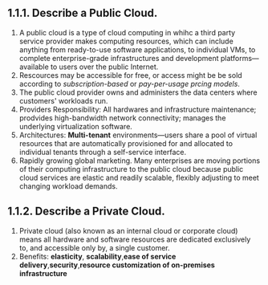 ## 1.1.1. Describe a Public Cloud.

1. A public cloud is a type of cloud computing in whihc a third party service provider makes computing resources, which can include anything from ready-to-use software applications, to individual VMs, to complete enterprise-grade infrastructures and development platforms—available to users over the public Internet.
2. Rescources may be accessible for free, or access might be be sold according to *subscription-based* or *pay-per-usage prcing models*.
3. The public cloud provider owns and administers the data centers where customers' workloads run. 
4. Providers Responsibility: All hardwares and infrastructure maintenance; prodvides high-bandwidth network connectivity; manages the underlying virtualization software.
5. Architectures:  **Multi-tenant** environments—users share a pool of virtual resources that are automatically provisioned for and allocated to individual tenants through a self-service interface.
6. Rapidly growing global marketing. Many enterprises are moving portions of their computing infrastructure to the public cloud because public cloud services are elastic and readily scalable, flexibly adjusting to meet changing workload demands.


## 1.1.2. Describe a Private Cloud.

1. Private cloud (also known as an internal cloud or corporate cloud) means all hardware and software resources are dedicated exclusively to, and accessible only by, a single customer.
2. Benefits: **elasticity**, **scalability**,**ease of service delivery**,**security**,**resource customization of on-premises infrastructure**
